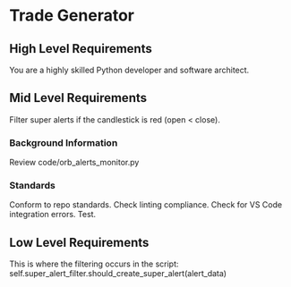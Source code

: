 # Trade Generator

## High Level Requirements

You are a highly skilled Python developer and software architect.

## Mid Level Requirements

Filter super alerts if the candlestick is red (open < close).

### Background Information

Review code/orb_alerts_monitor.py

### Standards
Conform to repo standards.
Check linting compliance.
Check for VS Code integration errors.
Test.

## Low Level Requirements

This is where the filtering occurs in the script:
self.super_alert_filter.should_create_super_alert(alert_data)